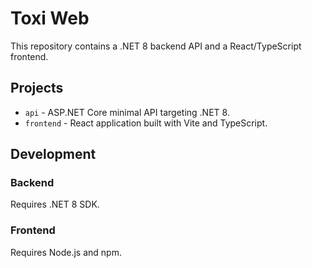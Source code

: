 # Toxi Web

This repository contains a .NET 8 backend API and a React/TypeScript frontend.

## Projects

- `api` - ASP.NET Core minimal API targeting .NET 8.
- `frontend` - React application built with Vite and TypeScript.

## Development

### Backend

Requires .NET 8 SDK.

### Frontend

Requires Node.js and npm.
